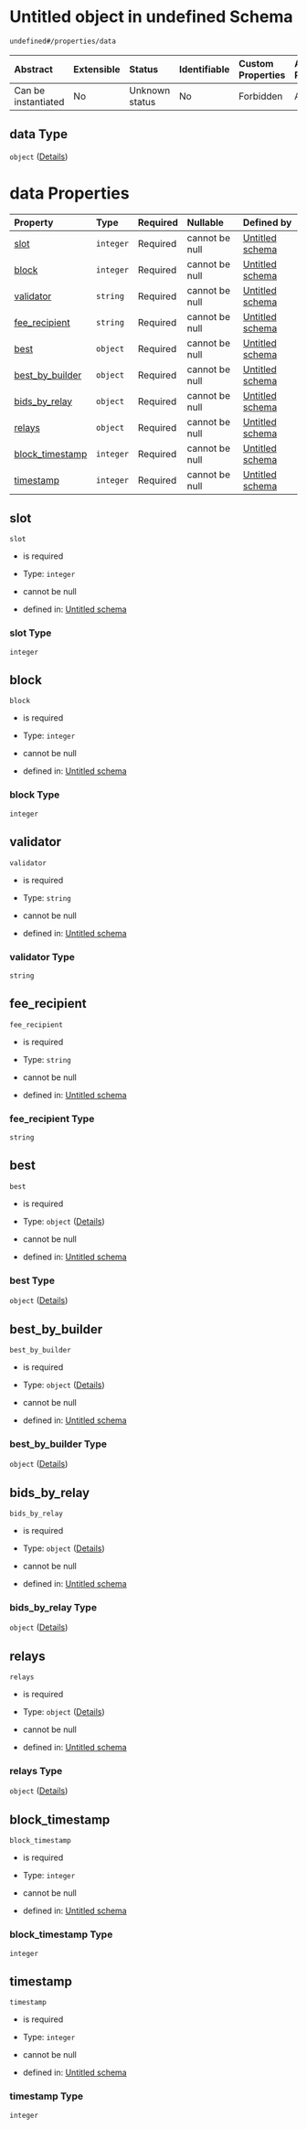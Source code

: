 # Untitled object in undefined Schema

```txt
undefined#/properties/data
```



| Abstract            | Extensible | Status         | Identifiable | Custom Properties | Additional Properties | Access Restrictions | Defined In                                                                          |
| :------------------ | :--------- | :------------- | :----------- | :---------------- | :-------------------- | :------------------ | :---------------------------------------------------------------------------------- |
| Can be instantiated | No         | Unknown status | No           | Forbidden         | Allowed               | none                | [bid\_summary.schema.json\*](../out/bid_summary.schema.json "open original schema") |

## data Type

`object` ([Details](bid_summary-properties-data.md))

# data Properties

| Property                              | Type      | Required | Nullable       | Defined by                                                                                                                           |
| :------------------------------------ | :-------- | :------- | :------------- | :----------------------------------------------------------------------------------------------------------------------------------- |
| [slot](#slot)                         | `integer` | Required | cannot be null | [Untitled schema](bid_summary-properties-data-properties-slot.md "undefined#/properties/data/properties/slot")                       |
| [block](#block)                       | `integer` | Required | cannot be null | [Untitled schema](bid_summary-properties-data-properties-block.md "undefined#/properties/data/properties/block")                     |
| [validator](#validator)               | `string`  | Required | cannot be null | [Untitled schema](bid_summary-properties-data-properties-validator.md "undefined#/properties/data/properties/validator")             |
| [fee\_recipient](#fee_recipient)      | `string`  | Required | cannot be null | [Untitled schema](bid_summary-properties-data-properties-fee_recipient.md "undefined#/properties/data/properties/fee_recipient")     |
| [best](#best)                         | `object`  | Required | cannot be null | [Untitled schema](bid_summary-properties-data-properties-best.md "undefined#/properties/data/properties/best")                       |
| [best\_by\_builder](#best_by_builder) | `object`  | Required | cannot be null | [Untitled schema](bid_summary-properties-data-properties-best_by_builder.md "undefined#/properties/data/properties/best_by_builder") |
| [bids\_by\_relay](#bids_by_relay)     | `object`  | Required | cannot be null | [Untitled schema](bid_summary-properties-data-properties-bids_by_relay.md "undefined#/properties/data/properties/bids_by_relay")     |
| [relays](#relays)                     | `object`  | Required | cannot be null | [Untitled schema](bid_summary-properties-data-properties-relays.md "undefined#/properties/data/properties/relays")                   |
| [block\_timestamp](#block_timestamp)  | `integer` | Required | cannot be null | [Untitled schema](bid_summary-properties-data-properties-block_timestamp.md "undefined#/properties/data/properties/block_timestamp") |
| [timestamp](#timestamp)               | `integer` | Required | cannot be null | [Untitled schema](bid_summary-properties-data-properties-timestamp.md "undefined#/properties/data/properties/timestamp")             |

## slot



`slot`

* is required

* Type: `integer`

* cannot be null

* defined in: [Untitled schema](bid_summary-properties-data-properties-slot.md "undefined#/properties/data/properties/slot")

### slot Type

`integer`

## block



`block`

* is required

* Type: `integer`

* cannot be null

* defined in: [Untitled schema](bid_summary-properties-data-properties-block.md "undefined#/properties/data/properties/block")

### block Type

`integer`

## validator



`validator`

* is required

* Type: `string`

* cannot be null

* defined in: [Untitled schema](bid_summary-properties-data-properties-validator.md "undefined#/properties/data/properties/validator")

### validator Type

`string`

## fee\_recipient



`fee_recipient`

* is required

* Type: `string`

* cannot be null

* defined in: [Untitled schema](bid_summary-properties-data-properties-fee_recipient.md "undefined#/properties/data/properties/fee_recipient")

### fee\_recipient Type

`string`

## best



`best`

* is required

* Type: `object` ([Details](bid_summary-properties-data-properties-best.md))

* cannot be null

* defined in: [Untitled schema](bid_summary-properties-data-properties-best.md "undefined#/properties/data/properties/best")

### best Type

`object` ([Details](bid_summary-properties-data-properties-best.md))

## best\_by\_builder



`best_by_builder`

* is required

* Type: `object` ([Details](bid_summary-properties-data-properties-best_by_builder.md))

* cannot be null

* defined in: [Untitled schema](bid_summary-properties-data-properties-best_by_builder.md "undefined#/properties/data/properties/best_by_builder")

### best\_by\_builder Type

`object` ([Details](bid_summary-properties-data-properties-best_by_builder.md))

## bids\_by\_relay



`bids_by_relay`

* is required

* Type: `object` ([Details](bid_summary-properties-data-properties-bids_by_relay.md))

* cannot be null

* defined in: [Untitled schema](bid_summary-properties-data-properties-bids_by_relay.md "undefined#/properties/data/properties/bids_by_relay")

### bids\_by\_relay Type

`object` ([Details](bid_summary-properties-data-properties-bids_by_relay.md))

## relays



`relays`

* is required

* Type: `object` ([Details](bid_summary-properties-data-properties-relays.md))

* cannot be null

* defined in: [Untitled schema](bid_summary-properties-data-properties-relays.md "undefined#/properties/data/properties/relays")

### relays Type

`object` ([Details](bid_summary-properties-data-properties-relays.md))

## block\_timestamp



`block_timestamp`

* is required

* Type: `integer`

* cannot be null

* defined in: [Untitled schema](bid_summary-properties-data-properties-block_timestamp.md "undefined#/properties/data/properties/block_timestamp")

### block\_timestamp Type

`integer`

## timestamp



`timestamp`

* is required

* Type: `integer`

* cannot be null

* defined in: [Untitled schema](bid_summary-properties-data-properties-timestamp.md "undefined#/properties/data/properties/timestamp")

### timestamp Type

`integer`
